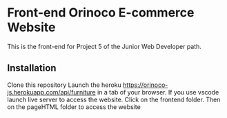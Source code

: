 # Front-end Orinoco E-commerce Website

This is the front-end for Project 5 of the Junior Web Developer path.

## Installation

Clone this repository
Launch the heroku https://orinoco-js.herokuapp.com/api/furniture in a tab of your browser.
If you use vscode launch live server to access the website.
Click on the frontend folder.
Then on the pageHTML folder to access the website
